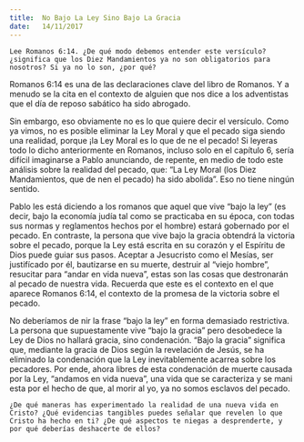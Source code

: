 ```yaml
---
title:  No Bajo La Ley Sino Bajo La Gracia
date:   14/11/2017
---
```


`Lee Romanos 6:14. ¿De qué modo debemos entender este versículo? ¿significa que los Diez Mandamientos ya no son obligatorios para nosotros? Si ya no lo son, ¿por qué?`

Romanos 6:14 es una de las declaraciones clave del libro de Romanos. Y a menudo se la cita en el contexto de alguien que nos dice a los adventistas que el día de reposo sabático ha sido abrogado.

Sin embargo, eso obviamente no es lo que quiere decir el versículo. Como ya vimos, no es posible eliminar la Ley Moral y que el pecado siga siendo una realidad, porque ¡la Ley Moral es lo que de ne el pecado! Si leyeras todo lo dicho anteriormente en Romanos, incluso solo en el capítulo 6, sería difícil imaginarse a Pablo anunciando, de repente, en medio de todo este análisis sobre la realidad del pecado, que: “La Ley Moral (los Diez Mandamientos, que de nen el pecado) ha sido abolida”. Eso no tiene ningún sentido.

Pablo les está diciendo a los romanos que aquel que vive “bajo la ley” (es decir, bajo la economía judía tal como se practicaba en su época, con todas sus normas y reglamentos hechos por el hombre) estará gobernado por el pecado. En contraste, la persona que vive bajo la gracia obtendrá la victoria sobre el pecado, porque la Ley está escrita en su corazón y el Espíritu de Dios puede guiar sus pasos. Aceptar a Jesucristo como el Mesías, ser justifícado por él, bautizarse en su muerte, destruir al “viejo hombre”, resucitar para “andar en vida nueva”, estas son las cosas que destronarán al pecado de nuestra vida. Recuerda que este es el contexto en el que aparece Romanos 6:14, el contexto de la promesa de la victoria sobre el pecado.

No deberíamos de nir la frase “bajo la ley” en forma demasiado restrictiva. La persona que supuestamente vive “bajo la gracia” pero desobedece la Ley de Dios no hallará gracia, sino condenación. “Bajo la gracia” significa que, mediante la gracia de Dios según la revelación de Jesús, se ha eliminado la condenación que la Ley inevitablemente acarrea sobre los pecadores. Por ende, ahora libres de esta condenación de muerte causada por la Ley, “andamos en vida nueva”, una vida que se caracteriza y se mani esta por el hecho de que, al morir al yo, ya no somos esclavos del pecado.

`¿De qué maneras has experimentado la realidad de una nueva vida en Cristo? ¿Qué evidencias tangibles puedes señalar que revelen lo que Cristo ha hecho en ti? ¿De qué aspectos te niegas a desprenderte, y por qué deberías deshacerte de ellos?`
